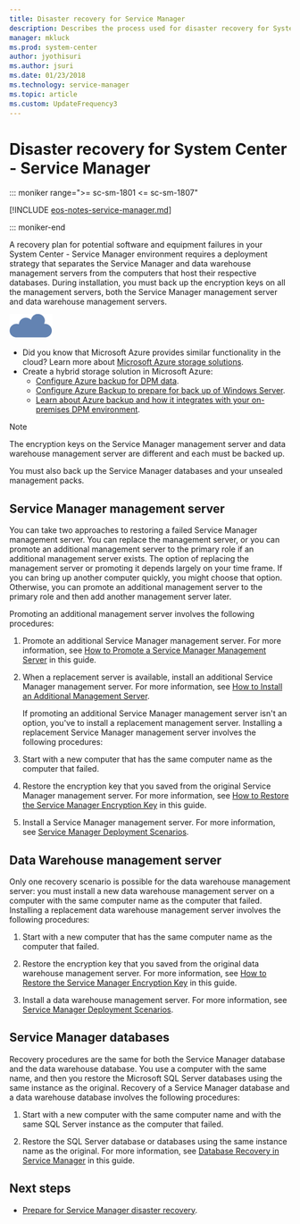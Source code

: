 ```yaml
---
title: Disaster recovery for Service Manager
description: Describes the process used for disaster recovery for System Center - Service Manager.
manager: mkluck
ms.prod: system-center
author: jyothisuri
ms.author: jsuri
ms.date: 01/23/2018
ms.technology: service-manager
ms.topic: article
ms.custom: UpdateFrequency3
---
```


# Disaster recovery for System Center - Service Manager

::: moniker range=">= sc-sm-1801 <= sc-sm-1807"

[!INCLUDE [eos-notes-service-manager.md](../includes/eos-notes-service-manager.md)]

::: moniker-end

A recovery plan for potential software and equipment failures in your System Center - Service Manager environment requires a deployment strategy that separates the Service Manager and data warehouse management servers from the computers that host their respective databases. During installation, you must back up the encryption keys on all the management servers, both the Service Manager management server and data warehouse management servers.  

![Screenshot of the cloud symbol.](./media/disaster-recovery/disaster-all_symbols_cloud.png)

- Did you know that Microsoft Azure provides similar functionality in the cloud? Learn more about [Microsoft Azure storage solutions](https://aka.ms/y03tdi).
- Create a hybrid storage solution in Microsoft Azure:
    - [Configure Azure backup for DPM data](/previous-versions/system-center/system-center-2012-R2/jj728752(v=sc.12)).
    - [Configure Azure Backup to prepare for back up of Windows Server](/azure/backup/backup-windows-with-mars-agent).
    - [Learn about Azure backup and how it integrates with your on\-premises DPM environment](/azure/backup/backup-overview).


> [!NOTE]  
>  The encryption keys on the Service Manager management server and data warehouse management server are different and each must be backed up.  

 You must also back up the Service Manager databases and your unsealed management packs.  

## Service Manager management server  
 You can take two approaches to restoring a failed Service Manager management server. You can replace the management server, or you can promote an additional management server to the primary role if an additional management server exists. The option of replacing the management server or promoting it depends largely on your time frame. If you can bring up another computer quickly, you might choose that option. Otherwise, you can promote an additional management server to the primary role and then add another management server later.  

 Promoting an additional management server involves the following procedures:  

1. Promote an additional Service Manager management server. For more information, see [How to Promote a Service Manager Management Server](./implement-disaster-recovery.md) in this guide.  

2. When a replacement server is available, install an additional Service Manager management server. For more information, see [How to Install an Additional Management Server](deploy-additional-ms.md).  

   If promoting an additional Service Manager management server isn't an option, you've to install a replacement management server. Installing a replacement Service Manager management server involves the following procedures:  

3. Start with a new computer that has the same computer name as the computer that failed.  

4. Restore the encryption key that you saved from the original Service Manager management server. For more information, see [How to Restore the Service Manager Encryption Key](./implement-disaster-recovery.md) in this guide.  

5. Install a Service Manager management server. For more information, see [Service Manager Deployment Scenarios](deploy-scenarios.md).  

## Data Warehouse management server  
 Only one recovery scenario is possible for the data warehouse management server: you must install a new data warehouse management server on a computer with the same computer name as the computer that failed. Installing a replacement data warehouse management server involves the following procedures:  

1.  Start with a new computer that has the same computer name as the computer that failed.  

2.  Restore the encryption key that you saved from the original data warehouse management server. For more information, see [How to Restore the Service Manager Encryption Key](./implement-disaster-recovery.md) in this guide.  

3.  Install a data warehouse management server. For more information, see [Service Manager Deployment Scenarios](deploy-scenarios.md).  

## Service Manager databases  
 Recovery procedures are the same for both the Service Manager database and the data warehouse database. You use a computer with the same name, and then you restore the Microsoft SQL&nbsp;Server databases using the same instance as the original. Recovery of a Service Manager database and a data warehouse database involves the following procedures:  

1.  Start with a new computer with the same computer name and with the same SQL&nbsp;Server instance as the computer that failed.  

2.  Restore the SQL&nbsp;Server database or databases using the same instance name as the original. For more information, see [Database Recovery in Service Manager](./implement-disaster-recovery.md) in this guide.

## Next steps

- [Prepare for Service Manager disaster recovery](prepare-disaster-recovery.md).